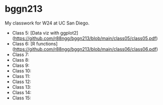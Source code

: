 # bggn213
My classwork for W24 at UC San Diego.

- Class 5: [Data viz with ggplot2] (https://github.com/r88ngg/bggn213/blob/main/class05/class05.pdf)
- Class 6: [R functions] (https://github.com/r88ngg/bggn213/blob/main/class06/class06.pdf)
- Class 7:
- Class 8:
- Class 9:
- Class 10:
- Class 11:
- Class 12:
- Class 13:
- Class 14:
- Class 15: 
